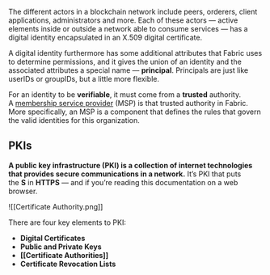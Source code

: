 
The different actors in a blockchain network include peers, orderers, client applications, administrators and more. Each of these actors — active elements inside or outside a network able to consume services — has a digital identity encapsulated in an X.509 digital certificate.

A digital identity furthermore has some additional attributes that Fabric uses to determine permissions, and it gives the union of an identity and the associated attributes a special name — **principal**. Principals are just like userIDs or groupIDs, but a little more flexible.

For an identity to be **verifiable**, it must come from a **trusted** authority. A [membership service provider](https://hyperledger-fabric.readthedocs.io/en/release-2.5/membership/membership.html) (MSP) is that trusted authority in Fabric. More specifically, an MSP is a component that defines the rules that govern the valid identities for this organization.

## PKIs

**A public key infrastructure (PKI) is a collection of internet technologies that provides secure communications in a network.** It’s PKI that puts the **S** in **HTTPS** — and if you’re reading this documentation on a web browser.

![[Certificate Authority.png]]

There are four key elements to PKI:

- **Digital Certificates**
- **Public and Private Keys**
- **[[Certificate Authorities]]**
- **Certificate Revocation Lists**
